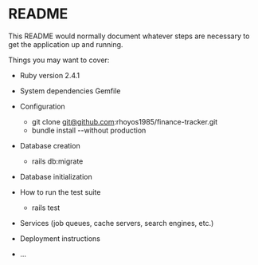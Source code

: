 # README

This README would normally document whatever steps are necessary to get the
application up and running.

Things you may want to cover:

* Ruby version
  2.4.1

* System dependencies
  Gemfile

* Configuration
  
  - git clone git@github.com:rhoyos1985/finance-tracker.git
  - bundle install --without production

* Database creation
  - rails db:migrate

* Database initialization

* How to run the test suite

  - rails test

* Services (job queues, cache servers, search engines, etc.)

* Deployment instructions

* ...
